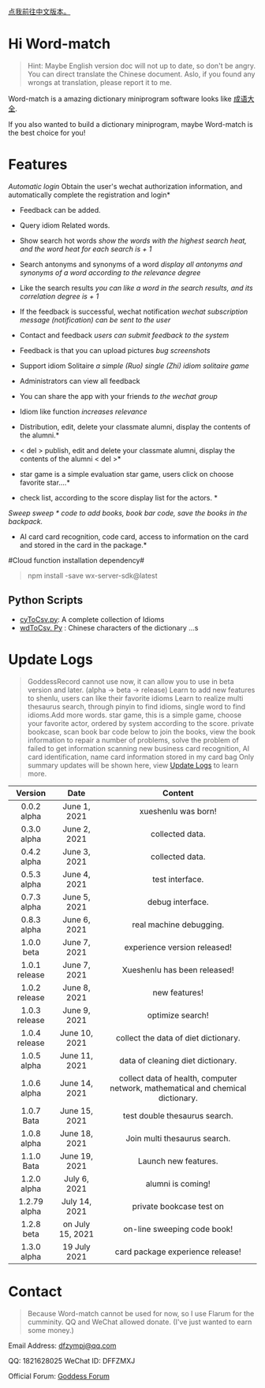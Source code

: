 [点我前往中文版本。](readme.md)

# Hi Word-match #

> Hint: Maybe English version doc will not up to date, so don't be angry. You can direct translate the Chinese document. Aslo, if you found any wrongs at translation, please report it to me.

Word-match is a amazing dictionary miniprogram software looks like [成语大全](https://zz99999.com/cy).

If you also wanted to build a dictionary miniprogram, maybe Word-match is the best choice for you!

# Features #

*Automatic login* Obtain the user's wechat authorization information, and automatically complete the registration and login*

* Feedback can be added.

* Query idiom Related words.

* Show search hot words *show the words with the highest search heat, and the word heat for each search is + 1*

* Search antonyms and synonyms of a word *display all antonyms and synonyms of a word according to the relevance degree*

* Like the search results *you can like a word in the search results, and its correlation degree is + 1*

* If the feedback is successful, wechat notification *wechat subscription message (notification) can be sent to the user*

* Contact and feedback *users can submit feedback to the system*

* Feedback is that you can upload pictures *bug screenshots*

* Support idiom Solitaire *a simple (Ruo) single (Zhi) idiom solitaire game*

* Administrators can view all feedback

* You can share the app with your friends *to the wechat group*

* Idiom like function *increases relevance*

* Distribution, edit, delete your classmate alumni, display the contents of the alumni.*

* < del > publish, edit and delete your classmate alumni, display the contents of the alumni < del >*

* star game is a simple evaluation star game, users click on choose favorite star.…*

* check list, according to the score display list for the actors. *

*Sweep sweep * code to add books, book bar code, save the books in the backpack.*

* AI card card recognition, code card, access to information on the card and stored in the card in the package.*


#Cloud function installation dependency#

> npm install -save wx-server-sdk@latest

## Python Scripts
- [cyToCsv.py](./爬虫/cyToCsv.py):  A complete collection of Idioms
- [wdToCsv. Py](./crawler/wdToCsv.Py) : Chinese characters of the dictionary
...s

# Update Logs #

> GoddessRecord cannot use now, it can allow you to use in beta version and later. (alpha -> beta -> release)
> Learn to add new features to shenlu, users can like their favorite idioms
> Learn to realize multi thesaurus search, through pinyin to find idioms, single word to find idioms.Add more words.
> star game, this is a simple game, choose your favorite actor, ordered by system according to the score. 
> private bookcase, scan book bar code below to join the books, view the book information 
> to repair a number of problems, solve the problem of failed to get information scanning 
> new business card recognition, AI card identification, name card information stored in my card bag 
> Only summary updates will be shown here, view [Update Logs](en.logs.md) to learn more.

Version | Date | Content
:---: | :---: | :---:
0.0.2 alpha | June 1, 2021 | xueshenlu was born!
0.3.0 alpha | June 2, 2021 | collected data.
0.4.2 alpha | June 3, 2021 | collected data.
0.5.3 alpha | June 4, 2021 | test interface.
0.7.3 alpha | June 5, 2021 | debug interface.
0.8.3 alpha | June 6, 2021 | real machine debugging.
1.0.0 beta | June 7, 2021 | experience version released!
1.0.1 release | June 7, 2021|Xueshenlu has been released!
1.0.2 release | June 8, 2021 | new features!
1.0.3 release | June 9, 2021 | optimize search!
1.0.4 release | June 10, 2021 | collect the data of diet dictionary.
1.0.5 alpha | June 11, 2021 | data of cleaning diet dictionary.
1.0.6 alpha | June 14, 2021 | collect data of health, computer network, mathematical and chemical dictionary.
1.0.7 Bata | June 15, 2021 | test double thesaurus search.
1.0.8 alpha | June 18, 2021 | Join multi thesaurus search.
1.1.0 Bata | June 19, 2021 | Launch new features.
1.2.0 alpha | July 6, 2021 |alumni is coming!
1.2.79 alpha | July 14, 2021| private bookcase test on 
1.2.8 beta | on July 15, 2021 |on-line sweeping code book!
1.3.0 alpha | 19 July 2021 |card package experience release!


# Contact #

> Because Word-match cannot be used for now, so I use Flarum for the cumminity. QQ and WeChat allowed donate. (I've just wanted to earn some money.)

Email Address: [dfzympj@qq.com](mailto:dfzympj@qq.com)

QQ: 1821628025  WeChat ID: DFFZMXJ

Official Forum: [Goddess Forum](http://thegoddessforum.com)
